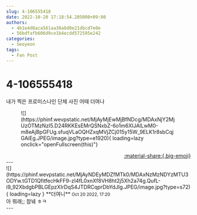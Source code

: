 ```yaml
---
slug: 4-106555418
date: 2022-10-20 17:18:54.205000+09:00
authors:
  - 4b1e4d8aca561aa30a8d0e21dbcd7e0e
  - 56bdfafb606d9ce1b4ecdd572595e242
categories:
  - Seoyeon
tags:
  - Fan Post
---
```


# 4-106555418

<div class="post-container" markdown="1">
<div class="content-container md-sidebar__scrollwrap" markdown="1">

내가 찍은 프로미스나인 단체 사진 어때 더여나
<figure markdown="1">
![](https://phinf.wevpstatic.net/MjAyMjEwMjBfNDcg/MDAxNjY2MjUzOTMzNzI5.D24RKKEsEMrQSNxbZ-6o1m6XIJAlLwM0-m8eAjBpGFUg.sfuqVLaOQHZxqMVjZCj015y15W_9ELK1r8sbCqjGAiEg.JPEG/image.jpg?type=e1920){ loading=lazy onclick="openFullscreen(this)"}
</figure>


</div>
</div>

<div style="text-align: right;" markdown="1">
<a href="https://weverse.io/fromis9/fanpost/4-106555418" style="text-align: right;">:material-share:{.big-emoji}</a>
</div>
---

<div class="comments-container md-sidebar__scrollwrap" markdown="1">
<div class="comment" markdown="1">
<div class='id-container' markdown="1">
![](https://phinf.wevpstatic.net/MjAyNDEyMDZfMTk0/MDAxNzMzNDYzMTU3ODYw.tGTD1QfitfecHkFF9-zI4fL0xnXf8VH8ht2j5Xh2a74g.QufL-i9_92XbdgbPBLGEpzXIrDqS4JTDRCqprDbYdJIg.JPEG/image.jpg?type=s72){ loading=lazy }
**<span class="artist">더여니</span>** <small>Oct 20 2022, 17:20</small><br>
</div>
<div class='comment-body' markdown="1">
아 뭐래;; 참눼 ㅎㅋ
</div>
</div>
</div>
---

